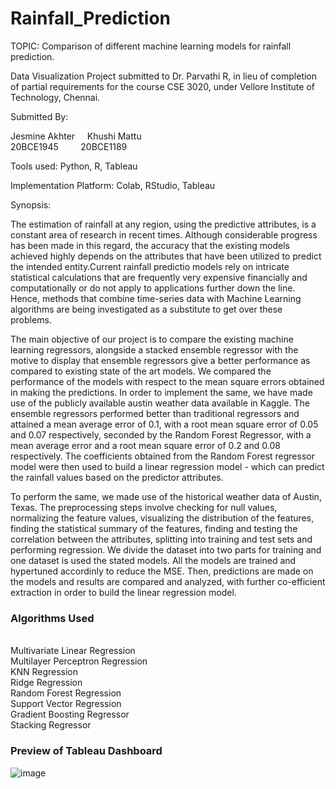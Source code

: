 # Rainfall_Prediction

TOPIC: Comparison of different machine learning models for rainfall prediction.

Data Visualization Project submitted to Dr. Parvathi R, in lieu of completion of partial requirements for the course CSE 3020, under Vellore Institute of Technology, Chennai.

Submitted By: 

Jesmine Akhter     &nbsp;&nbsp;&nbsp;    Khushi Mattu
<br/>
20BCE1945         &nbsp;&nbsp;&nbsp;&nbsp;&nbsp;&nbsp;&nbsp;    20BCE1189

Tools used: Python, R, Tableau

Implementation Platform: Colab, RStudio, Tableau

Synopsis: 

The estimation of rainfall at any region, using the predictive attributes, is a constant area of research in recent times. Although considerable progress has been made in this regard, the accuracy that the existing models achieved highly depends on the attributes that have been utilized to predict the intended entity.Current rainfall predictio models rely on intricate statistical calculations that are frequently very expensive financially and computationally or do not apply to applications further down the line. Hence, methods that combine time-series data with Machine Learning algorithms are being investigated as a substitute to get over these problems.

The main objective of our project is to compare the existing machine learning regressors, alongside a stacked ensemble regressor with the motive to display that ensemble regressors give a better performance as compared to existing state of the art models. We compared the performance of the models with respect to the mean square errors obtained in making the predictions. In order to implement the same, we have made use of the publicly available austin weather data available in Kaggle. The ensemble regressors performed better than traditional regressors and attained a mean average error of 0.1, with a root mean square error of 0.05 and 0.07 respectively, seconded by the Random Forest Regressor, with a mean average error and a root mean square error of 0.2 and 0.08 respectively. The coefficients obtained from the Random Forest regressor model were then used to build a linear regression model - which can predict the rainfall values based on the predictor attributes. 

To perform the same, we made use of the historical weather data of Austin, Texas. The preprocessing steps involve checking for null values, normalizing the feature values, visualizing the distribution of the features, finding the statistical summary of the features, finding and testing the correlation between the attributes, splitting into training and test sets and performing regression. We divide the dataset into two parts for training and one dataset is used the stated models. All the models are trained and hypertuned accordinly to reduce the MSE. Then, predictions are made on the models and results are compared and analyzed, with further co-efficient extraction in order to build the linear regression model.

<h3>Algorithms Used</h3><br/>
Multivariate Linear Regression <br/>
Multilayer Perceptron Regression  <br/>
KNN Regression <br/>
Ridge Regression<br/>
Random Forest Regression<br/>
Support Vector Regression <br/>
Gradient Boosting Regressor <br/>
Stacking Regressor <br/>


<h3>Preview of Tableau Dashboard</h3>

![image](https://user-images.githubusercontent.com/108082336/229849260-82f085d7-5555-442a-b0d9-70832c37c705.png)


